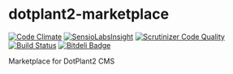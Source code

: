 dotplant2-marketplace
=====================
[![Code Climate](https://codeclimate.com/github/DevGroup-ru/dotplant2-marketplace/badges/gpa.svg)](https://codeclimate.com/github/DevGroup-ru/dotplant2-marketplace)
[![SensioLabsInsight](https://insight.sensiolabs.com/projects/354a77ae-e2d2-46e5-81bf-4b25fbcc83e0/mini.png)](https://insight.sensiolabs.com/projects/354a77ae-e2d2-46e5-81bf-4b25fbcc83e0)
[![Scrutinizer Code Quality](https://scrutinizer-ci.com/g/DevGroup-ru/dotplant2-marketplace/badges/quality-score.png?b=master)](https://scrutinizer-ci.com/g/DevGroup-ru/dotplant2-marketplace/?branch=master)
[![Build Status](https://scrutinizer-ci.com/g/DevGroup-ru/dotplant2-marketplace/badges/build.png?b=master)](https://scrutinizer-ci.com/g/DevGroup-ru/dotplant2-marketplace/build-status/master)
[![Bitdeli Badge](https://d2weczhvl823v0.cloudfront.net/DevGroup-ru/dotplant2-marketplace/trend.png)](https://bitdeli.com/free "Bitdeli Badge")

Marketplace for DotPlant2 CMS






